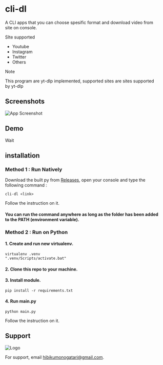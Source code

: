 
# cli-dl

A CLI apps that you can choose spesific format and download video from site on console.

SIte supported
- Youtube
- Instagram
- Twitter
- Others

> [!NOTE]  
> This program are yt-dlp implemented, supported sites are sites supported by yt-dlp


## Screenshots

![App Screenshot](https://via.placeholder.com/468x300?text=App+Screenshot+Here)


## Demo

Wait

## installation

### Method 1 : Run Natively

Download the built py from [Releases](https://github.com/Kuredew/cli-for-ytdlp/releases), open your console and type the following command : 
```
cli-dl <link>
```
Follow the instruction on it.

#### You can run the command anywhere as long as the folder has been added to the PATH (environment variable).

### Method 2 : Run on Python

#### 1. Create and run new virtualenv.

```
virtualenv .venv
".venv/Scripts/activate.bat"
```

#### 2. Clone this repo to your machine.

#### 3. Install module.

```
pip install -r requirements.txt
```

#### 4. Run main.py
```
python main.py
```
Follow the instruction on it.


## Support

![Logo](https://dev-to-uploads.s3.amazonaws.com/uploads/articles/th5xamgrr6se0x5ro4g6.png)


For support, email hibikumonogatari@gmail.com.

